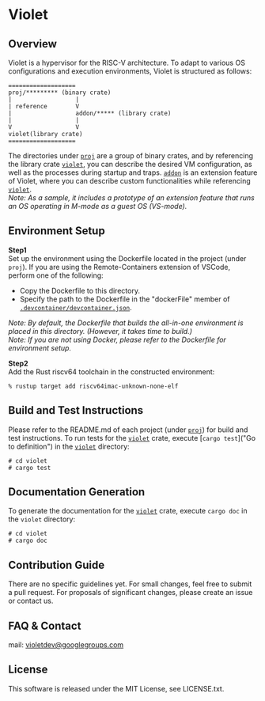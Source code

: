 # Violet

## Overview
Violet is a hypervisor for the RISC-V architecture.
To adapt to various OS configurations and execution environments, Violet is structured as follows:
```
===================
proj/********* (binary crate)
|                  | 
| reference        V
|                  addon/***** (library crate)
|                  |
V                  V
violet(library crate)   
===================
```
The directories under [`proj`]("/workspaces/Violet/proj") are a group of binary crates, and by referencing the library crate [`violet`]("/workspaces/Violet/violet"), you can describe the desired VM configuration, as well as the processes during startup and traps.
[`addon`]("/workspaces/Violet/addon") is an extension feature of Violet, where you can describe custom functionalities while referencing [`violet`]("/workspaces/Violet/violet"). \
*Note: As a sample, it includes a prototype of an extension feature that runs an OS operating in M-mode as a guest OS (VS-mode).*

## Environment Setup

**Step1** \
Set up the environment using the Dockerfile located in the project (under `proj`). If you are using the Remote-Containers extension of VSCode, perform one of the following:
* Copy the Dockerfile to this directory.
* Specify the path to the Dockerfile in the "dockerFile" member of [`.devcontainer/devcontainer.json`]("/workspaces/Violet/.devcontainer/devcontainer.json").

*Note: By default, the Dockerfile that builds the all-in-one environment is placed in this directory. (However, it takes time to build.)* \
*Note: If you are not using Docker, please refer to the Dockerfile for environment setup.*

**Step2** \
Add the Rust riscv64 toolchain in the constructed environment:

```
% rustup target add riscv64imac-unknown-none-elf
```

## Build and Test Instructions
Please refer to the README.md of each project (under [`proj`]("/workspaces/Violet/proj")) for build and test instructions.
To run tests for the [`violet`]("/workspaces/Violet/violet") crate, execute [`cargo test`]("Go to definition") in the [`violet`]("/workspaces/Violet/violet") directory:

```
# cd violet
# cargo test
```

## Documentation Generation
To generate the documentation for the [`violet`]("/workspaces/Violet/violet") crate, execute `cargo doc` in the `violet` directory:
```
# cd violet
# cargo doc
```

## Contribution Guide
There are no specific guidelines yet.
For small changes, feel free to submit a pull request.
For proposals of significant changes, please create an issue or contact us.

## FAQ & Contact
mail: violetdev@googlegroups.com

## License
This software is released under the MIT License, see LICENSE.txt.

